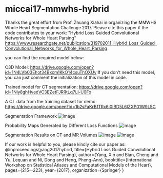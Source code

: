 # miccai17-mmwhs-hybrid
Thanks the great effort from Prof. Zhuang Xiahai in organizing the MMWHS Whole Heart Segmentation Challenge 2017.
Please cite this paper if the code contributes to your work:
"Hybrid Loss Guided Convolutional Networks for Whole Heart Parsing"
https://www.researchgate.net/publication/319702011_Hybrid_Loss_Guided_Convolutional_Networks_for_Whole_Heart_Parsing

you can find the required model below:

C3D Model:
https://drive.google.com/open?id=1N4LVb03Ehot34Bxcm1KkO14csuThOXUv
If you don't need this model, you can just comment the initialization of this model in code.

Trained model for CT segmentation:
https://drive.google.com/open?id=1Nly8ghHvedVC3EZetFJRRtLq7Ll-U0Fx

A CT data from the training dataset for demo:
https://drive.google.com/open?id=1b2sFaKrBfTRx6i0lBD5L6IZXP01W9L5C

Segmentation Framework
![image](https://github.com/xy0806/miccai17-mmwhs-hybrid/blob/master/framework.png)

Probability Maps Generated by Different Loss Functions
![image](https://github.com/xy0806/miccai17-mmwhs-hybrid/blob/master/dice_entropy_maps.png)

Segmentation Results on CT and MR Volumes
![image](https://github.com/xy0806/miccai17-mmwhs-hybrid/blob/master/seg_results_a.png)
![image](https://github.com/xy0806/miccai17-mmwhs-hybrid/blob/master/seg_results.png)

If our work is helpful to you, please kindly cite our paper as:
@inproceedings{yang2017hybrid,
  title={Hybrid Loss Guided Convolutional Networks for Whole Heart Parsing},
  author={Yang, Xin and Bian, Cheng and Yu, Lequan and Ni, Dong and Heng, Pheng-Ann},
  booktitle={International Workshop on Statistical Atlases and Computational Models of the Heart},
  pages={215--223},
  year={2017},
  organization={Springer}
}
